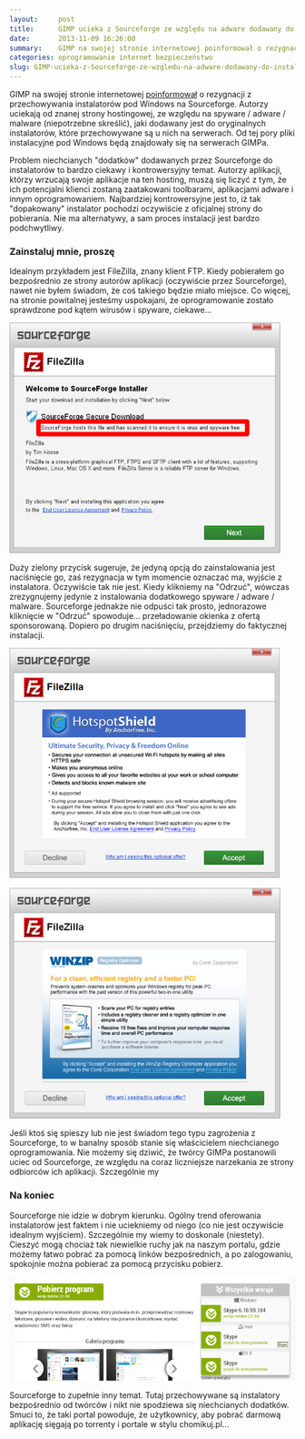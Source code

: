 ```yaml
---
layout:     post
title:      GIMP ucieka z Sourceforge ze względu na adware dodawany do instalatorów
date:       2013-11-09 16:26:00
summary:    GIMP na swojej stronie internetowej poinformował o rezygnacji z przechowywania instalatorów pod Windows na Sourceforge. Autorzy uciekają od znanej strony hostingowej, ze względu na spyware / adware / malware (niepotrzebne skreślić), jaki dodawany jest do oryginalnych instalatorów, które przechowywane są u nich na serwerach. Od tej pory pliki instalacyjne pod Windows będą znajdowały się na serwerac...
categories: oprogramowanie internet bezpieczeństwo
slug: GIMP-ucieka-z-Sourceforge-ze-wzgledu-na-adware-dodawany-do-instalatorow,49200.html
---
```




GIMP na swojej stronie internetowej [poinformował](http://www.gimp.org/) o rezygnacji z przechowywania instalatorów pod Windows na Sourceforge. Autorzy uciekają od znanej strony hostingowej, ze względu na spyware / adware / malware (niepotrzebne skreślić), jaki dodawany jest do oryginalnych instalatorów, które przechowywane są u nich na serwerach. Od tej pory pliki instalacyjne pod Windows będą znajdowały się na serwerach GIMPa.

Problem niechcianych "dodatków" dodawanych przez Sourceforge do instalatorów to bardzo ciekawy i kontrowersyjny temat. Autorzy aplikacji, którzy wrzucają swoje aplikacje na ten hosting, muszą się liczyć z tym, że ich potencjalni klienci zostaną zaatakowani toolbarami, aplikacjami adware i innym oprogramowaniem. Najbardziej kontrowersyjne jest to, iż tak "dopakowany" instalator pochodzi oczywiście z oficjalnej strony do pobierania. Nie ma alternatywy, a sam proces instalacji jest bardzo podchwytliwy. 


### Zainstaluj mnie, proszę


Idealnym przykładem jest FileZilla, znany klient FTP. Kiedy pobierałem go bezpośrednio ze strony autorów aplikacji (oczywiście przez Sourceforge), nawet nie byłem świadom, że coś takiego będzie miało miejsce. Co więcej, na stronie powitalnej jesteśmy uspokajani, że oprogramowanie zostało sprawdzone pod kątem wirusów i spyware, ciekawe...


![desk](https://raw.githubusercontent.com/djfoxer/djfoxer.github.io/master/_img/2013-11-9-_79_/g_-_608x405_-_-_49200x20131109160116_0.png)


Duży zielony przycisk sugeruje, że jedyną opcją do zainstalowania jest naciśnięcie go, zaś rezygnacja w tym momencie oznaczać ma, wyjście z instalatora. Oczywiście tak nie jest. Kiedy klikniemy na "Odrzuć", wówczas zrezygnujemy jedynie z instalowania dodatkowego  spyware / adware / malware. Sourceforge jednakże nie odpuści tak prosto, jednorazowe kliknięcie w "Odrzuć" spowoduje... przeładowanie okienka z ofertą sponsorowaną. Dopiero po drugim naciśnięciu, przejdziemy do faktycznej instalacji. 


![desk](https://raw.githubusercontent.com/djfoxer/djfoxer.github.io/master/_img/2013-11-9-_79_/g_-_608x405_-_-_49200x20131109155912_0.png)


![desk](https://raw.githubusercontent.com/djfoxer/djfoxer.github.io/master/_img/2013-11-9-_79_/g_-_608x405_-_-_49200x20131109155913_0.png)


Jeśli ktoś się spieszy lub nie jest świadom tego typu zagrożenia z Sourceforge, to w banalny sposób stanie się właścicielem niechcianego oprogramowania. Nie możemy się dziwić, że twórcy GIMPa postanowili uciec od Sourceforge, ze względu na coraz liczniejsze narzekania ze strony odbiorców ich aplikacji.
Szczególnie my

### Na koniec


Sourceforge nie idzie w dobrym kierunku. Ogólny trend oferowania instalatorów jest faktem i nie uciekniemy od niego (co nie jest oczywiście idealnym wyjściem). Szczególnie my wiemy to doskonale (niestety). Cieszyć mogą chociaż tak niewielkie ruchy jak na naszym portalu, gdzie możemy łatwo pobrać za pomocą linków bezpośrednich, a po zalogowaniu, spokojnie można pobierać za pomocą przycisku pobierz.


![desk](https://raw.githubusercontent.com/djfoxer/djfoxer.github.io/master/_img/2013-11-9-_79_/g_-_608x405_-_-_49200x20131109161202_0.png)


Sourceforge to zupełnie inny temat. Tutaj przechowywane są instalatory bezpośrednio od twórców i nikt nie spodziewa się niechcianych dodatków. Smuci to, że taki portal powoduje, że użytkownicy, aby pobrać darmową aplikację sięgają po torrenty i portale w stylu chomikuj.pl...